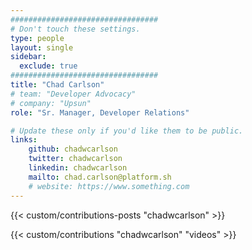 ```yaml
---
#################################
# Don't touch these settings.
type: people
layout: single
sidebar:
  exclude: true
#################################
title: "Chad Carlson"
# team: "Developer Advocacy"
# company: "Upsun"
role: "Sr. Manager, Developer Relations"

# Update these only if you'd like them to be public.
links:
    github: chadwcarlson
    twitter: chadwcarlson
    linkedin: chadwcarlson
    mailto: chad.carlson@platform.sh
    # website: https://www.something.com
---
```


<!-- Lorem ipsum dolor sit amet, consectetur adipiscing elit. Phasellus vitae nunc non tellus euismod pretium. Nam justo dui, venenatis in fermentum sit amet, vulputate ut enim. Aenean finibus felis id egestas aliquet. Proin urna ex, cursus dignissim aliquam quis, consectetur vel lorem. Sed non eleifend eros. Aliquam id molestie urna. Sed pretium finibus lorem, vitae egestas velit semper sit amet. Vestibulum imperdiet nunc ac nulla gravida, posuere pulvinar urna faucibus.  -->

<!-- excludeSearch -->
{{< custom/contributions-posts "chadwcarlson" >}}

{{< custom/contributions "chadwcarlson" "videos" >}}
<!-- /excludeSearch -->
